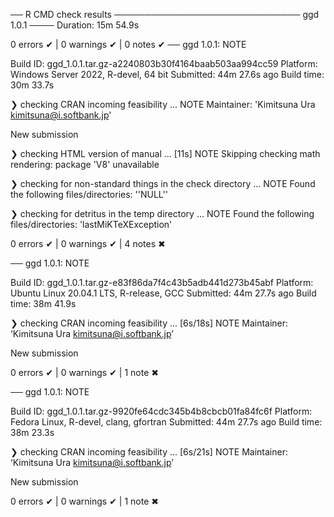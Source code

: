 ── R CMD check results ────────────────────────────── ggd 1.0.1 ────
Duration: 15m 54.9s

0 errors ✔ | 0 warnings ✔ | 0 notes ✔
── ggd 1.0.1: NOTE

  Build ID:   ggd_1.0.1.tar.gz-a2240803b30f4164baab503aa994cc59
  Platform:   Windows Server 2022, R-devel, 64 bit
  Submitted:  44m 27.6s ago
  Build time: 30m 33.7s

❯ checking CRAN incoming feasibility ... NOTE
  Maintainer: 'Kimitsuna Ura <kimitsuna@i.softbank.jp>'
  
  New submission

❯ checking HTML version of manual ... [11s] NOTE
  Skipping checking math rendering: package 'V8' unavailable

❯ checking for non-standard things in the check directory ... NOTE
  Found the following files/directories:
    ''NULL''

❯ checking for detritus in the temp directory ... NOTE
  Found the following files/directories:
    'lastMiKTeXException'

0 errors ✔ | 0 warnings ✔ | 4 notes ✖

── ggd 1.0.1: NOTE

  Build ID:   ggd_1.0.1.tar.gz-e83f86da7f4c43b5adb441d273b45abf
  Platform:   Ubuntu Linux 20.04.1 LTS, R-release, GCC
  Submitted:  44m 27.7s ago
  Build time: 38m 41.9s

❯ checking CRAN incoming feasibility ... [6s/18s] NOTE
  Maintainer: ‘Kimitsuna Ura <kimitsuna@i.softbank.jp>’
  
  New submission

0 errors ✔ | 0 warnings ✔ | 1 note ✖

── ggd 1.0.1: NOTE

  Build ID:   ggd_1.0.1.tar.gz-9920fe64cdc345b4b8cbcb01fa84fc6f
  Platform:   Fedora Linux, R-devel, clang, gfortran
  Submitted:  44m 27.7s ago
  Build time: 38m 23.3s

❯ checking CRAN incoming feasibility ... [6s/21s] NOTE
  Maintainer: ‘Kimitsuna Ura <kimitsuna@i.softbank.jp>’
  
  New submission

0 errors ✔ | 0 warnings ✔ | 1 note ✖